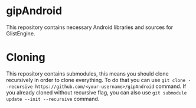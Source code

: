 # gipAndroid

This repository contains necessary Android libraries and sources for GlistEngine.

# Cloning

This repository contains submodules, this means you should clone recursively in order to clone everything. To do that you can use `git clone --recursive https://github.com/<your-username>/gipAndroid` command.
If you already cloned without recursive flag, you can also use `git submodule update --init --recursive` command.
